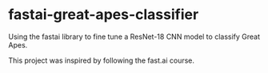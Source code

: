 # fastai-great-apes-classifier
Using the fastai library to fine tune a ResNet-18 CNN model to classify Great Apes.

This project was inspired by following the fast.ai course.